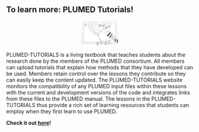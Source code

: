 To learn more: PLUMED Tutorials!
-----------------------------

<center><img width="20%" src="teacher.png"></center>

PLUMED-TUTORIALS is a living textbook that teaches students about the research done by the members of the PLUMED consortium.
  All members can upload tutorials that explain how methods that they have developed can be used.  Members
  retain control over the lessons they contribute so they can easily keep the content updated. The PLUMED-TUTORIALS website monitors the
  compatibility of any PLUMED input files within these lessons with the current and development versions of the code and integrates links
  from these files to the PLUMED manual.  The lessons in the PLUMED-TUTORIALS thus provide a rich set of learning resources that students can
  employ when they first learn to use PLUMED.

**Check it out [here](http://www.plumed-tutorials.org)!**
